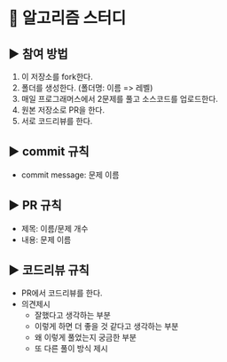 # 📙 알고리즘 스터디

## ▶ 참여 방법
1. 이 저장소를 fork한다.
2. 폴더를 생성한다. (폴더명: 이름 => 레벨)
3. 매일 프로그래머스에서 2문제를 풀고 소스코드를 업로드한다.
4. 원본 저장소로 PR을 한다.
5. 서로 코드리뷰를 한다.

## ▶ commit 규칙
- commit message: 문제 이름

## ▶ PR 규칙
- 제목: 이름/문제 개수
- 내용: 문제 이름

## ▶ 코드리뷰 규칙
- PR에서 코드리뷰를 한다.
- 의견제시
  - 잘했다고 생각하는 부분
  - 이렇게 하면 더 좋을 것 같다고 생각하는 부분
  - 왜 이렇게 풀었는지 궁금한 부분
  - 또 다른 풀이 방식 제시
